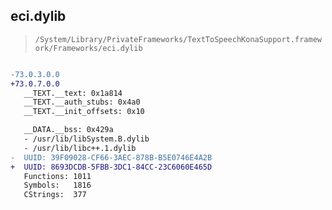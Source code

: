 ## eci.dylib

> `/System/Library/PrivateFrameworks/TextToSpeechKonaSupport.framework/Frameworks/eci.dylib`

```diff

-73.0.3.0.0
+73.0.7.0.0
   __TEXT.__text: 0x1a814
   __TEXT.__auth_stubs: 0x4a0
   __TEXT.__init_offsets: 0x10

   __DATA.__bss: 0x429a
   - /usr/lib/libSystem.B.dylib
   - /usr/lib/libc++.1.dylib
-  UUID: 39F09028-CF66-3AEC-878B-B5E0746E4A2B
+  UUID: 8693DCDB-5FBB-3DC1-84CC-23C6060E465D
   Functions: 1011
   Symbols:   1816
   CStrings:  377

```
